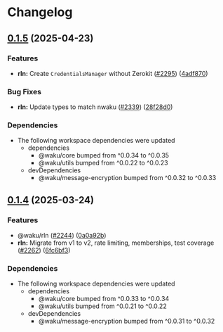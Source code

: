 # Changelog

## [0.1.5](https://github.com/waku-org/js-waku/compare/rln-v0.1.4...rln-v0.1.5) (2025-04-23)


### Features

* **rln:** Create `CredentialsManager` without Zerokit ([#2295](https://github.com/waku-org/js-waku/issues/2295)) ([4adf870](https://github.com/waku-org/js-waku/commit/4adf8706c3befd99ace8f02dc2a1350428d4a163))


### Bug Fixes

* **rln:** Update types to match nwaku ([#2339](https://github.com/waku-org/js-waku/issues/2339)) ([28f28d0](https://github.com/waku-org/js-waku/commit/28f28d0d3627d7fdd06c5970c6028ea73031786e))


### Dependencies

* The following workspace dependencies were updated
  * dependencies
    * @waku/core bumped from ^0.0.34 to ^0.0.35
    * @waku/utils bumped from ^0.0.22 to ^0.0.23
  * devDependencies
    * @waku/message-encryption bumped from ^0.0.32 to ^0.0.33

## [0.1.4](https://github.com/waku-org/js-waku/compare/rln-v0.1.3...rln-v0.1.4) (2025-03-24)


### Features

* @waku/rln ([#2244](https://github.com/waku-org/js-waku/issues/2244)) ([0a0a92b](https://github.com/waku-org/js-waku/commit/0a0a92bccb02fdf9b927bee928b040ff5d624b67))
* **rln:** Migrate from v1 to v2, rate limiting, memberships, test coverage ([#2262](https://github.com/waku-org/js-waku/issues/2262)) ([6fc6bf3](https://github.com/waku-org/js-waku/commit/6fc6bf3916d6dad3d516a5769331245f1b6d55e8))


### Dependencies

* The following workspace dependencies were updated
  * dependencies
    * @waku/core bumped from ^0.0.33 to ^0.0.34
    * @waku/utils bumped from ^0.0.21 to ^0.0.22
  * devDependencies
    * @waku/message-encryption bumped from ^0.0.31 to ^0.0.32
